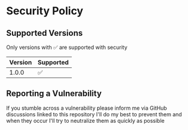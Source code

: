 # Security Policy

## Supported Versions

Only versions with ✅ are supported with security

| Version | Supported          |
| ------- | ------------------ |
| 1.0.0   | ✅                 |

## Reporting a Vulnerability

If you stumble across a vulnerability please inform me via GitHub discussions linked to this repository I'll do my best to prevent them and when they occur I'll try to neutralize them as quickly as possible
